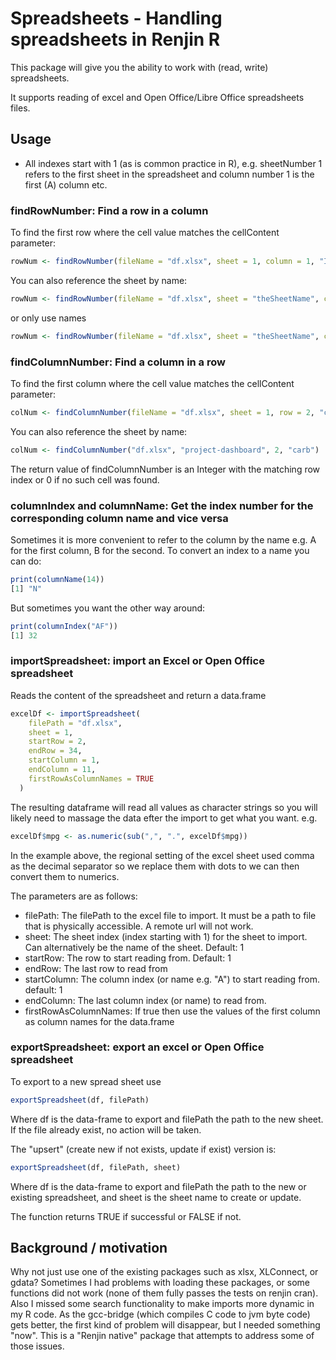 # Spreadsheets - Handling spreadsheets in Renjin R

This package will give you the ability to work with (read, write) spreadsheets.

It supports reading of excel and Open Office/Libre Office spreadsheets files.

## Usage
* All indexes start with 1 (as is common practice in R), e.g. sheetNumber 1 refers to the 
first sheet in the spreadsheet and column number 1 is the first (A) column etc.

### findRowNumber: Find a row in a column
To find the first row where the cell value matches the cellContent parameter:  

```r
rowNum <- findRowNumber(fileName = "df.xlsx", sheet = 1, column = 1, "Iris")
```

You can also reference the sheet by name:

```r
rowNum <- findRowNumber(fileName = "df.xlsx", sheet = "theSheetName", column = 1, "Iris")
```

or only use names

```r
rowNum <- findRowNumber(fileName = "df.xlsx", sheet = "theSheetName", column = "A", "Iris")
```

### findColumnNumber: Find a column in a row
To find the first column where the cell value matches the cellContent parameter:  

```r
colNum <- findColumnNumber(fileName = "df.xlsx", sheet = 1, row = 2, "carb")`
```

You can also reference the sheet by name:

```r
colNum <- findColumnNumber("df.xlsx", "project-dashboard", 2, "carb")
```

The return value of findColumnNumber is an Integer with the matching row index
or 0 if no such cell was found.

### columnIndex and columnName: Get the index number for the corresponding column name and vice versa
Sometimes it is more convenient to refer to the column by the name e.g. A for the first column, B for the second.
To convert an index to a name you can do:
```r
print(columnName(14))
[1] "N"
```

But sometimes you want the other way around:

```r
print(columnIndex("AF"))
[1] 32
```

### importSpreadsheet: import an Excel or Open Office spreadsheet
Reads the content of the spreadsheet and return a data.frame
```r
excelDf <- importSpreadsheet(
    filePath = "df.xlsx",
    sheet = 1,
    startRow = 2,
    endRow = 34,
    startColumn = 1,
    endColumn = 11,
    firstRowAsColumnNames = TRUE
  )
```
The resulting dataframe will read all values as character strings so you will likely need to
massage the data efter the import to get what you want. e.g.

```r
excelDf$mpg <- as.numeric(sub(",", ".", excelDf$mpg))
```

In the example above, the regional setting of the excel sheet used comma as the decimal separator so we replace them with 
dots to we can then convert them to numerics.

The parameters are as follows:
* filePath: The filePath to the excel file to import. It must be a path to file that is physically accessible. A remote url will not work.
* sheet: The sheet index (index starting with 1) for the sheet to import. Can alternatively be the name of the sheet. Default: 1 
* startRow: The row to start reading from. Default: 1
* endRow: The last row to read from
* startColumn: The column index (or name e.g. "A") to start reading from. default: 1
* endColumn: The last column index (or name) to read from.
* firstRowAsColumnNames: If true then use the values of the first column as column names for the data.frame

### exportSpreadsheet: export an excel or Open Office spreadsheet

To export to a new spread sheet use
```r
exportSpreadsheet(df, filePath)
```
Where df is the data-frame to export and filePath the path to the new sheet. If the file already exist, no action
will be taken.


The "upsert" (create new if not exists, update if exist) version is:

```r
exportSpreadsheet(df, filePath, sheet)
```
Where df is the data-frame to export and filePath the path to the new or existing spreadsheet, 
and sheet is the sheet name to create or update. 

The function returns TRUE if successful or FALSE if not. 

## Background / motivation
Why not just use one of the existing packages such as xlsx, XLConnect, or gdata? 
Sometimes I had problems with loading these packages, or some functions did not work (none of them fully passes 
the tests on renjin cran).
Also I missed some search functionality to make imports more dynamic in my R code. 
As the gcc-bridge (which compiles C code to jvm byte code) gets better, the first kind of problem will disappear,
but I needed something "now". This is a "Renjin native" package that attempts to address some of those issues.
